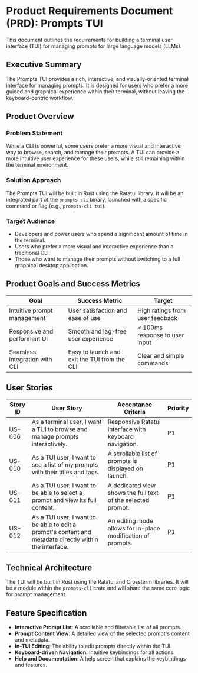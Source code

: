 # Product Requirements Document (PRD): Prompts TUI

This document outlines the requirements for building a terminal user interface (TUI) for managing prompts for large language models (LLMs).

## Executive Summary

The Prompts TUI provides a rich, interactive, and visually-oriented terminal interface for managing prompts. It is designed for users who prefer a more guided and graphical experience within their terminal, without leaving the keyboard-centric workflow.

## Product Overview

### Problem Statement

While a CLI is powerful, some users prefer a more visual and interactive way to browse, search, and manage their prompts. A TUI can provide a more intuitive user experience for these users, while still remaining within the terminal environment.

### Solution Approach

The Prompts TUI will be built in Rust using the Ratatui library. It will be an integrated part of the `prompts-cli` binary, launched with a specific command or flag (e.g., `prompts-cli tui`).

### Target Audience

- Developers and power users who spend a significant amount of time in the terminal.
- Users who prefer a more visual and interactive experience than a traditional CLI.
- Those who want to manage their prompts without switching to a full graphical desktop application.

## Product Goals and Success Metrics

| Goal                               | Success Metric                               | Target                          |
|-----------------------------------|----------------------------------------------|--------------------------------|
| Intuitive prompt management       | User satisfaction and ease of use            | High ratings from user feedback |
| Responsive and performant UI      | Smooth and lag-free user experience          | < 100ms response to user input |
| Seamless integration with CLI     | Easy to launch and exit the TUI from the CLI | Clear and simple commands      |

## User Stories

| Story ID | User Story | Acceptance Criteria | Priority |
|----------|------------|---------------------|----------|
| US-006 | As a terminal user, I want a TUI to browse and manage prompts interactively. | Responsive Ratatui interface with keyboard navigation. | P1 |
| US-010 | As a TUI user, I want to see a list of my prompts with their titles and tags. | A scrollable list of prompts is displayed on launch. | P1 |
| US-011 | As a TUI user, I want to be able to select a prompt and view its full content. | A dedicated view shows the full text of the selected prompt. | P1 |
| US-012 | As a TUI user, I want to be able to edit a prompt's content and metadata directly within the interface. | An editing mode allows for in-place modification of prompts. | P1 |

## Technical Architecture

The TUI will be built in Rust using the Ratatui and Crossterm libraries. It will be a module within the `prompts-cli` crate and will share the same core logic for prompt management.

## Feature Specification

- **Interactive Prompt List**: A scrollable and filterable list of all prompts.
- **Prompt Content View**: A detailed view of the selected prompt's content and metadata.
- **In-TUI Editing**: The ability to edit prompts directly within the TUI.
- **Keyboard-driven Navigation**: Intuitive keybindings for all actions.
- **Help and Documentation**: A help screen that explains the keybindings and features.
